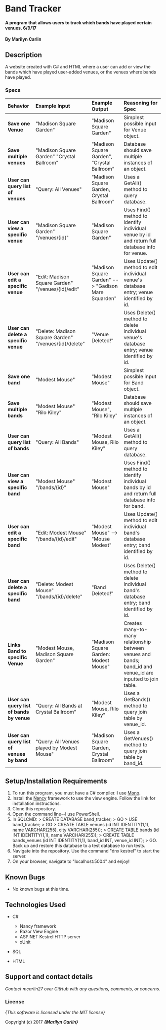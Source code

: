 # Band Tracker

#### A program that allows users to track which bands have played certain venues. 6/9/17

#### By **Marilyn Carlin**

## Description

A website created with C# and HTML where a user can add or view the bands which have played user-added venues, or the venues where bands have played.

### Specs
| Behavior | Example Input | Example Output | Reasoning for Spec |
| :-------------     | :------------- | :------------- | :------------- |
| **Save one Venue** | "Madison Square Garden" | "Madison Square Garden" | Simplest possible input for Venue object. |
| **Save multiple venues** | "Madison Square Garden" "Crystal Ballroom" | "Madison Square Garden", "Crystal Ballroom" | Database should save multiple instances of an object. |
| **User can query list of venues** | "Query: All Venues" | "Madison Square Garden, Crystal Ballroom" | Uses a GetAll() method to query database. |
| **User can view a specific venue** | "Madison Square Garden" "/venues/{id}" | "Madison Square Garden" | Uses Find() method to identify individual venue by id and return full database info for venue. |
| **User can edit a specific venue** | "Edit: Madison Square Garden" "/venues/{id}/edit" | "Madison Square Garden" --> "Gadison Mare Squarden" | Uses Update() method to edit individual venue's database entry; venue identified by id. |
| **User can delete a specific venue** | "Delete: Madison Square Garden" "/venues/{id}/delete" | "Venue Deleted!" | Uses Delete() method to delete individual venue's database entry; venue identified by id. |
| **Save one band** | "Modest Mouse" | "Modest Mouse" | Simplest possible input for Band object. |
| **Save multiple bands** | "Modest Mouse" "Rilo Kiley" | "Modest Mouse", "Rilo Kiley" | Database should save multiple instances of an object. |
| **User can query list of bands** | "Query: All Bands" | "Modest Mouse, Rilo Kiley" | Uses a GetAll() method to query database. |
| **User can view a specific band** | "Modest Mouse" "/bands/{id}" | "Modest Mouse" | Uses Find() method to identify individual bands by id and return full database info for band. |
| **User can edit a specific band** | "Edit: Modest Mouse" "/bands/{id}/edit" | "Modest Mouse" --> "Mouse Modest" | Uses Update() method to edit individual band's database entry; band identified by id. |
| **User can delete a specific band** | "Delete: Modest Mouse" "/bands/{id}/delete" | "Band Deleted!" | Uses Delete() method to delete individual band's database entry; band identified by id. |
| **Links Band to specific Venue** | "Modest Mouse, Madison Square Garden" | "Madison Square Garden: Modest Mouse" | Creates many-to-many relationship between venues and bands; band_id and venue_id are inputted to join table. |
| **User can query list of bands by venue** | "Query: All Bands at Crystal Ballroom" | "Modest Mouse, Rilo Kiley" | Uses a GetBands() method to query join table by venue_id. |
| **User can query list of venues by band** | "Query: All Venues played by Modest Mouse" | "Madison Square Garden, Crystal Ballroom" | Uses a GetVenues() method to query join table by band_id. |

## Setup/Installation Requirements

1. To run this program, you must have a C# compiler. I use [Mono](http://www.mono-project.com).
2. Install the [Nancy](http://nancyfx.org/) framework to use the view engine. Follow the link for installation instructions.
3. Clone this repository.
4. Open the command line--I use PowerShell.
5. In SQLCMD: > CREATE DATABASE band_tracker; > GO > USE band_tracker; > GO > CREATE TABLE venues (id INT IDENTITY(1,1), name VARCHAR(255), city VARCHAR(255)); > CREATE TABLE bands (id INT IDENTITY(1,1), name VARCHAR(255)); > CREATE TABLE bands_venues (id INT IDENTITY(1,1), band_id INT, venue_id INT); > GO. Back up and restore this database to a test database to run tests.
6. Navigate into the repository. Use the command "dnx kestrel" to start the server.
7. On your browser, navigate to "localhost:5004" and enjoy!

## Known Bugs
* No known bugs at this time.

## Technologies Used
* C#
  * Nancy framework
  * Razor View Engine
  * ASP.NET Kestrel HTTP server
  * xUnit

* SQL

* HTML

## Support and contact details

_Contact mcarlin27 over GitHub with any questions, comments, or concerns._

### License

*{This software is licensed under the MIT license}*

Copyright (c) 2017 **_{Marilyn Carlin}_**
